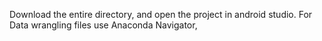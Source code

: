Download the entire directory, and open the project in android studio.
For Data wrangling files use Anaconda Navigator,
